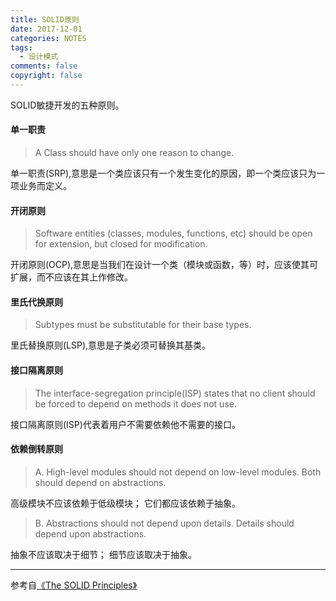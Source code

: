 ```yaml
---
title: SOLID原则
date: 2017-12-01
categories: NOTES
tags:
  - 设计模式
comments: false
copyright: false
---
```


SOLID敏捷开发的五种原则。
<!-- more -->

#### 单一职责

> A Class should have only one reason to change.

单一职责(SRP),意思是一个类应该只有一个发生变化的原因，即一个类应该只为一项业务而定义。

#### 开闭原则

> Software entities (classes, modules, functions, etc) should be open for extension, but closed for modification.

开闭原则(OCP),意思是当我们在设计一个类（模块或函数，等）时，应该使其可扩展，而不应该在其上作修改。

#### 里氏代换原则

> Subtypes must be substitutable for their base types.

里氏替换原则(LSP),意思是子类必须可替换其基类。

#### 接口隔离原则

> The interface-segregation principle(ISP) states that no client should be forced to depend on methods it does not use.

接口隔离原则(ISP)代表着用户不需要依赖他不需要的接口。

#### 依赖倒转原则 

> A. High-level modules should not depend on low-level modules. Both should depend on abstractions.

  高级模块不应该依赖于低级模块； 它们都应该依赖于抽象。

> B. Abstractions should not depend upon details. Details should depend upon abstractions.

  抽象不应该取决于细节； 细节应该取决于抽象。
  
  
---
参考自[《The SOLID Principles》](https://code.tutsplus.com/series/the-solid-principles--cms-634)

